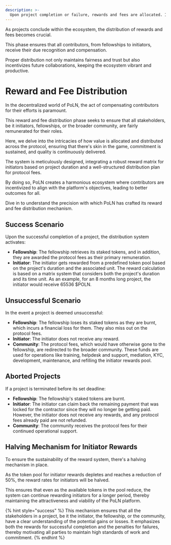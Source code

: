 ```yaml
---
description: >-
  Upon project completion or failure, rewards and fees are allocated. Initiators, fellowships, and the community receive or forfeit amounts based on project outcomes, ensuring accountability.
---
```


As projects conclude within the ecosystem, the distribution of rewards and fees becomes crucial. 

This phase ensures that all contributors, from fellowships to initiators, receive their due recognition and compensation. 

Proper distribution not only maintains fairness and trust but also incentivizes future collaborations, keeping the ecosystem vibrant and productive.

# Reward and Fee Distribution

In the decentralized world of PoLN, the act of compensating contributors for their efforts is paramount. 

This reward and fee distribution phase seeks to ensure that all stakeholders, be it initiators, fellowships, or the broader community, are fairly remunerated for their roles. 

Here, we delve into the intricacies of how value is allocated and distributed across the protocol, ensuring that there's skin in the game, commitment is sustained, and quality is continuously delivered. 

The system is meticulously designed, integrating a robust reward matrix for initiators based on project duration and a well-structured distribution plan for protocol fees. 

By doing so, PoLN creates a harmonious ecosystem where contributors are incentivized to align with the platform's objectives, leading to better outcomes for all. 

Dive in to understand the precision with which PoLN has crafted its reward and fee distribution mechanism.

## Success Scenario

Upon the successful completion of a project, the distribution system activates:

* **Fellowship**: The fellowship retrieves its staked tokens, and in addition, they are awarded the protocol fees as their primary remuneration.
* **Initiator**: The initiator gets rewarded from a predefined token pool based on the project's duration and the associated unit. The reward calculation is based on a matrix system that considers both the project's duration and its time unit. As an example, for an 8 months long project, the initiator would receive 65536 $POLN.

## Unsuccessful Scenario

In the event a project is deemed unsuccessful:

* **Fellowship**: The fellowship loses its staked tokens as they are burnt, which incurs a financial loss for them. They also miss out on the protocol fees.
* **Initiator**: The initiator does not receive any reward.
* **Community**: The protocol fees, which would have otherwise gone to the fellowship, are redirected to the broader community. These funds are used for operations like training, helpdesk and support, mediation, KYC, development, maintenance, and refilling the initiator rewards pool.

## Aborted Projects

If a project is terminated before its set deadline:

* **Fellowship**: The fellowship's staked tokens are burnt.
* **Initiator**: The initiator can claim back the remaining payment that was locked for the contractor since they will no longer be getting paid. However, the initiator does not receive any rewards, and any protocol fees already paid are not refunded.
* **Community**: The community receives the protocol fees for their continued operational support.

## Halving Mechanism for Initiator Rewards

To ensure the sustainability of the reward system, there's a halving mechanism in place. 

As the token pool for initiator rewards depletes and reaches a reduction of 50%, the reward rates for initiators will be halved. 

This ensures that even as the available tokens in the pool reduce, the system can continue rewarding initiators for a longer period, thereby maintaining the attractiveness and viability of the PoLN platform.

{% hint style="success" %}
This mechanism ensures that all the stakeholders in a project, be it the initiator, the fellowship, or the community, have a clear understanding of the potential gains or losses. It emphasizes both the rewards for successful completion and the penalties for failures, thereby motivating all parties to maintain high standards of work and commitment.
{% endhint %}